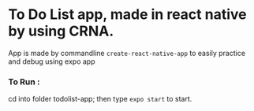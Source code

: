 # To Do List app, made in react native by using CRNA.
App is made by commandline `create-react-native-app` to easily practice and debug using expo app
### To Run :
cd into folder todolist-app;
then type `expo start` to start.
 
